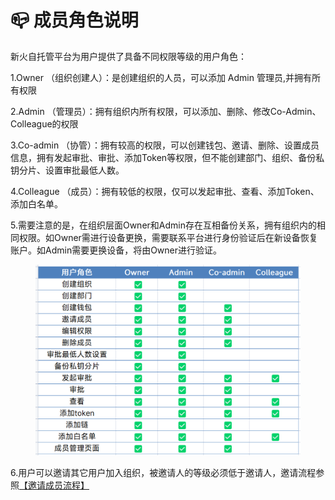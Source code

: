 # 📪 成员角色说明

新火自托管平台为用户提供了具备不同权限等级的用户角色：

1.Owner （组织创建人）：是创建组织的人员，可以添加 Admin 管理员,并拥有所有权限

2.Admin （管理员）：拥有组织内所有权限，可以添加、删除、修改Co-Admin、Colleague的权限

3.Co-admin （协管）：拥有较高的权限，可以创建钱包、邀请、删除、设置成员信息，拥有发起审批、审批、添加Token等权限，但不能创建部门、组织、备份私钥分片、设置审批最低人数。

4.Colleague （成员）：拥有较低的权限，仅可以发起审批、查看、添加Token、添加白名单。

5.需要注意的是，在组织层面Owner和Admin存在互相备份关系，拥有组织内的相同权限。如Owner需进行设备更换，需要联系平台进行身份验证后在新设备恢复账户。如Admin需要更换设备，将由Owner进行验证。

<figure><img src="../images/assets/image (75).png" alt=""/><figcaption></figcaption></figure>

6.用户可以邀请其它用户加入组织，被邀请人的等级必须低于邀请人，邀请流程参照[【邀请成员流程】](invite-members.md)
